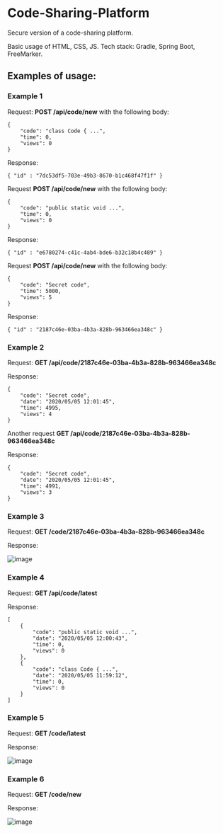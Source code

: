 
# Code-Sharing-Platform
Secure version of a code-sharing platform.

Basic usage of HTML, CSS, JS.
Tech stack: Gradle, Spring Boot, FreeMarker.

## Examples of usage:

### Example 1

Request: **POST /api/code/new** with the following body:

    {
        "code": "class Code { ...",
        "time": 0,
        "views": 0
    }
    
Response:

    { "id" : "7dc53df5-703e-49b3-8670-b1c468f47f1f" }

Request **POST /api/code/new** with the following body:

    {
        "code": "public static void ...",
        "time": 0,
        "views": 0
    }

Response: 

    { "id" : "e6780274-c41c-4ab4-bde6-b32c18b4c489" }

Request **POST /api/code/new** with the following body:

    {
        "code": "Secret code",
        "time": 5000,
        "views": 5
    }

Response: 

    { "id" : "2187c46e-03ba-4b3a-828b-963466ea348c" }

### Example 2

Request: **GET /api/code/2187c46e-03ba-4b3a-828b-963466ea348c**

Response:

    {
        "code": "Secret code",
        "date": "2020/05/05 12:01:45",
        "time": 4995,
        "views": 4
    }

Another request **GET /api/code/2187c46e-03ba-4b3a-828b-963466ea348c**

Response:

    {
        "code": "Secret code",
        "date": "2020/05/05 12:01:45",
        "time": 4991,
        "views": 3
    }


### Example 3

Request: **GET /code/2187c46e-03ba-4b3a-828b-963466ea348c**

Response:

![image](https://user-images.githubusercontent.com/78106413/164552266-ba787021-ab03-4520-8eff-6a1c5d2d0707.png)


### Example 4

Request: **GET /api/code/latest**

Response:

    [
        {
            "code": "public static void ...",
            "date": "2020/05/05 12:00:43",
            "time": 0,
            "views": 0
        },
        {
            "code": "class Code { ...",
            "date": "2020/05/05 11:59:12",
            "time": 0,
            "views": 0
        }
    ]

### Example 5

Request: **GET /code/latest**

Response:

![image](https://user-images.githubusercontent.com/78106413/164550106-d9c8d019-de3e-41c6-ba4b-1a06c08c5274.png)



### Example 6

Request: **GET /code/new**

Response:

![image](https://user-images.githubusercontent.com/78106413/164550163-a788b949-10ce-4b62-b2f7-510606448ca1.png)


